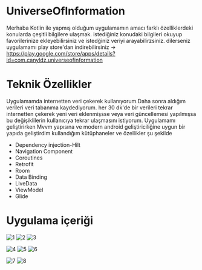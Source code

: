 # UniverseOfInformation

Merhaba Kotlin ile yapmış olduğum uygulamamın amacı farklı özelliklerdeki konularda çeşitli bilgilere ulaşmak. istediğiniz konudaki bilgileri okuyup favorilerinize ekleyebilirsiniz ve istedğiniz veriyi arayabilirzsiniz.
dilerseniz uygulamamı play store'dan indirebilirsiniz -> https://play.google.com/store/apps/details?id=com.canyldz.universeofinformation

# Teknik Özellikler
Uygulamamda internetten veri çekerek kullanıyorum.Daha sonra aldığım verileri veri tabanıma kaydediyorum. her 30 dk'de bir verileri tekrar internetten çekerek yeni veri eklenmişsse veya veri güncellemesi yapılmışsa bu değişiklilerin kullanıcıya tekrar ulaşmasını istiyorum.
Uygulamamı geliştirirken Mvvm yapısına ve modern android geliştiriciliğine uygun bir yapıda geliştirdim kullandığım kütüphaneler ve özellikler şu şekilde

- Dependency injection-Hilt
- Navigation Component
- Coroutines
- Retrofit
- Room
- Data Binding
- LiveData
- ViewModel
- Glide

# Uygulama içeriği
![1](https://github.com/Cann2000/UniverseOfInformation/assets/94134588/827084b0-4673-4b7c-b9f0-3ee0226943b9)
![2](https://github.com/Cann2000/UniverseOfInformation/assets/94134588/903916e0-f4d1-4f83-9d08-0a802f409d38)
![3](https://github.com/Cann2000/UniverseOfInformation/assets/94134588/e8e04f2f-c847-4012-bde5-fa894393a9cd)

![4](https://github.com/Cann2000/UniverseOfInformation/assets/94134588/c056a0cc-9dce-4dd6-bb3c-2a2ebe79e47b)
![5](https://github.com/Cann2000/UniverseOfInformation/assets/94134588/eeb217d7-ec64-47b8-bc11-72b634f7ed93)
![6](https://github.com/Cann2000/UniverseOfInformation/assets/94134588/34c604d2-0943-4966-8d57-50f5d51d52b1)

![7](https://github.com/Cann2000/UniverseOfInformation/assets/94134588/0fa26e74-6a75-4c51-870f-c8d6596d60c0)
![8](https://github.com/Cann2000/UniverseOfInformation/assets/94134588/6caf7b3c-9bd8-4727-96d8-f89da49f1eb4)
